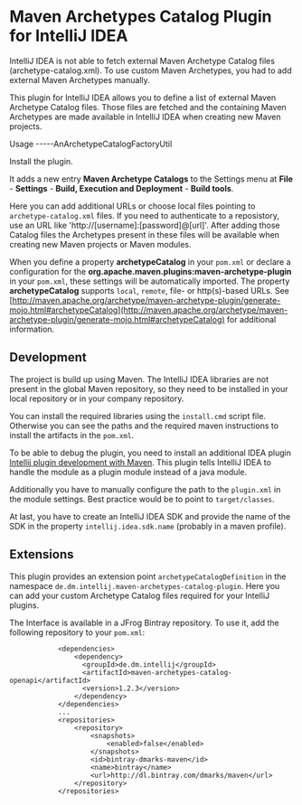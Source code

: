Maven Archetypes Catalog Plugin for IntelliJ IDEA
=================================================

IntelliJ IDEA is not able to fetch external Maven Archetype Catalog files (archetype-catalog.xml). To use custom Maven Archetypes, you had to add external Maven Archetypes manually.

This plugin for IntelliJ IDEA allows you to define a list of external Maven Archetype Catalog files. Those files are
fetched and the containing Maven Archetypes are made available in IntelliJ IDEA when creating new Maven projects.

Usage
-----AnArchetypeCatalogFactoryUtil

Install the plugin.

It adds a new entry **Maven Archetype Catalogs** to the Settings menu at
**File** - **Settings** - **Build, Execution and Deployment** - **Build tools**.

Here you can add additional URLs or choose local files pointing to `archetype-catalog.xml` files. If you need to authenticate
to a reposistory, use an URL like 'http://[username]:[password]@[url]'.
After adding those Catalog files the Archetypes present in these files will be available
when creating new Maven projects or Maven modules.

When you define a property **archetypeCatalog** in your `pom.xml` or declare a configuration for the **org.apache.maven.plugins:maven-archetype-plugin** in your `pom.xml`,
these settings will be automatically imported. The property **archetypeCatalog** supports `local`, `remote`, file- or http(s)-based URLs.
See [http://maven.apache.org/archetype/maven-archetype-plugin/generate-mojo.html#archetypeCatalog](http://maven.apache.org/archetype/maven-archetype-plugin/generate-mojo.html#archetypeCatalog) for additional information.


Development
-----------

The project is build up using Maven. The IntelliJ IDEA libraries are not present in the global
Maven repository, so they need to be installed in your local repository or in your company repository.

You can install the required libraries using the `install.cmd` script file. Otherwise you can see the paths and the required maven instructions to install the artifacts in the `pom.xml`.

To be able to debug the plugin, you need to install an additional IDEA plugin [Intellij plugin development with Maven](https://plugins.jetbrains.com/plugin/7127?pr=).
This plugin tells IntelliJ IDEA to handle the module as a plugin module instead of a java module.

Additionally you have to manually configure the path to the `plugin.xml` in the module settings. Best
practice would be to point to `target/classes`.

At last, you have to create an IntelliJ IDEA SDK and provide the name of the SDK in the property
`intellij.idea.sdk.name` (probably in a maven profile).


Extensions
----------

This plugin provides an extension point `archetypeCatalogDefinition` in the namespace `de.dm.intellij.maven-archetypes-catalog-plugin`.
Here you can add your custom Archetype Catalog files required for your IntelliJ plugins.

The Interface is available in a JFrog Bintray repository. To use it, add the following repository to your `pom.xml`:

```
            <dependencies>
                <dependency>
                  <groupId>de.dm.intellij</groupId>
                  <artifactId>maven-archetypes-catalog-openapi</artifactId>
                  <version>1.2.3</version>
                </dependency>
            </dependencies>
            ...
            <repositories>
                <repository>
                    <snapshots>
                        <enabled>false</enabled>
                    </snapshots>
                    <id>bintray-dmarks-maven</id>
                    <name>bintray</name>
                    <url>http://dl.bintray.com/dmarks/maven</url>
                </repository>
            </repositories>
```
